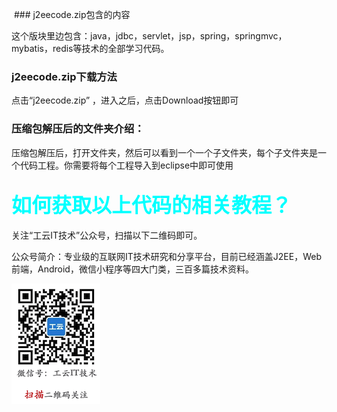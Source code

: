  ### j2eecode.zip包含的内容  

这个版块里边包含：java，jdbc，servlet，jsp，spring，springmvc，mybatis，redis等技术的全部学习代码。 

### j2eecode.zip下载方法

点击“j2eecode.zip” ，进入之后，点击Download按钮即可

### 压缩包解压后的文件夹介绍：  

压缩包解压后，打开文件夹，然后可以看到一个一个子文件夹，每个子文件夹是一个代码工程。你需要将每个工程导入到eclipse中即可使用

## <font color=#00ffff size=6 face="黑体">如何获取以上代码的相关教程？</font>

关注“工云IT技术”公众号，扫描以下二维码即可。

公众号简介：专业级的互联网IT技术研究和分享平台，目前已经涵盖J2EE，Web前端，Android，微信小程序等四大门类，三百多篇技术资料。

![](https://github.com/gongyunit/resources/blob/master/ewm.png) 
